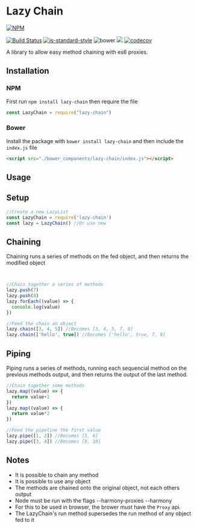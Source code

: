 # Lazy Chain
[![NPM](https://nodei.co/npm/lazy-chain.png?downloads=true)](https://nodei.co/npm/lazy-chain/)

[![Build Status](https://travis-ci.org/eliaslfox/Lazy-Chain.svg?branch=master)](https://travis-ci.org/eliaslfox/Lazy-Chain) [![js-standard-style](https://img.shields.io/badge/code%20style-standard-brightgreen.svg)](http://standardjs.com/) ![bower](https://img.shields.io/bower/v/lazy-chain.svg) ![](https://img.shields.io/npm/l/lazy-chain.svg) [![codecov](http://codecov.io/gh/eliaslfox/Lazy-Chain/branch/master/graph/badge.svg)](https://codecov.io/gh/eliaslfox/Lazy-Chain)

A library to allow easy method chaining with es6 proxies.

## Installation

### NPM
First run `npm install lazy-chain` then require the file

```js
const LazyChain = require("lazy-chain")
```

### Bower
Install the package with `bower install lazy-chain` and then include the `index.js` file

```html
<script src="./bower_components/lazy-chain/index.js"></script>
```

## Usage

## Setup

```javascript
//Create a new LazyList
const LazyChain = require('lazy-chain')
const lazy = LazyChain() //Or use new
```

## Chaining

Chaining runs a series of methods on the fed object, and then returns the modified object



```js


//Chain together a series of methods
lazy.push(7)
lazy.push(8)
lazy.forEach((value) => {
  console.log(value)
})

//Feed the chain an object
lazy.chain([3, 4, 5]) //Becomes [3, 4, 5, 7, 8]
lazy.chain(['hello', true]) //Becomes ['hello', true, 7, 8]
```

## Piping

Piping runs a series of methods, running each sequencial method on the previous methods output, and then returns the output of the last method.

```javascript
//Chain together some methods
lazy.map((value) => {
  return value+1
})
lazy.map((value) => {
  return value*2
})

//Feed the pipeline the first value
lazy.pipe([1, 2]) //Becomes [5, 6]
lazy.pipe([3, 4]) //Becomes [8, 10]
```



## Notes

* It is possible to chain any method
* It is possible to use any object
* The methods are chained onto the original object, not each others output
* Node must be run with the flags --harmony-proxies --harmony
* For this to be used in browser, the brower must have the `Proxy` api.
* The LazyChain's run method supersedes the run method of any object fed to it
